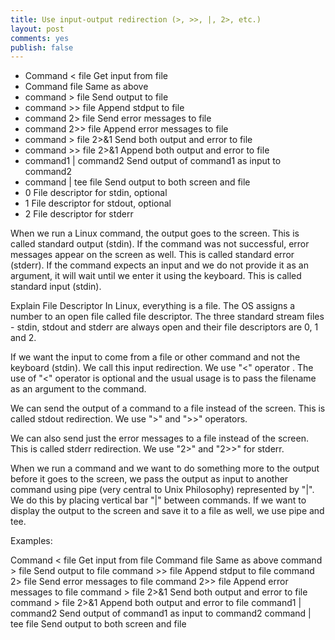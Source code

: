 ```yaml
---
title: Use input-output redirection (>, >>, |, 2>, etc.)
layout: post
comments: yes
publish: false
---
```

* Command < file  Get input from file
* Command  file    Same as above
* command  > file   Send output  to file
* command  >> file  Append stdput  to file
* command  2> file  Send error  messages  to file
* command  2>> file   Append  error messages to file
* command  > file 2>&1 Send both output and error to file
* command  >> file 2>&1  Append both output and error  to file
* command1 | command2  Send output of command1 as input to command2
* command   | tee  file   Send output to both screen and file   
* 0 File descriptor for stdin, optional
* 1 File descriptor for stdout, optional
* 2 File descriptor  for stderr

When we  run a Linux command, the output goes  to the screen. This is called standard output (stdin).  If the command was not successful,  error messages appear on  the screen as well. This is called standard error (stderr).  If the command expects an input and  we do not provide it as an argument, it will wait until we enter it using  the keyboard. This is called standard input (stdin).

Explain File Descriptor
In Linux, everything is a file.  The OS assigns a number to an open file called file descriptor. The three standard stream files - stdin, stdout and stderr  are always open and their file descriptors are 0, 1 and 2.

If  we want the input to come from a file or other command and not the keyboard (stdin).  We call this input redirection.  We use "<"  operator . The use of "<"  operator is optional and  the usual usage is to pass the filename as an argument to the command.

We can  send the output of a command  to a file  instead of the screen. This is called stdout redirection.  We use  ">" and ">>" operators.

We can also send  just the error messages  to a file  instead of the screen. This is called stderr redirection.  We use    "2>" and "2>>" for stderr.

When we run a command and  we want to do something more to the output before it goes to the screen,  we pass the output  as input to another command using pipe (very central to Unix Philosophy) represented by "|".  We do this by placing vertical bar "|"  between commands. If we want to display the output to the screen and save it to a file as well, we use   pipe and tee. 

Examples:

Command < file  Get input from file
Command  file    Same as above
command  > file   Send output  to file
command  >> file  Append stdput  to file
command  2> file  Send error  messages  to file
command  2>> file   Append  error messages to file
command  > file 2>&1 Send both output and error to file
command  > file 2>&1  Append both output and error  to file
command1 | command2  Send output of command1 as input to command2
command   | tee  file   Send output to both screen and file   
